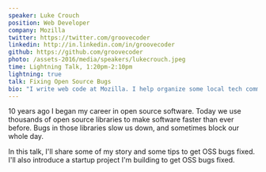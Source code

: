 ```yaml
---
speaker: Luke Crouch
position: Web Developer
company: Mozilla
twitter: https://twitter.com/groovecoder
linkedin: http://in.linkedin.com/in/groovecoder
github: https://github.com/groovecoder
photo: /assets-2016/media/speakers/lukecrouch.jpeg
time: Lightning Talk, 1:20pm-2:10pm
lightning: true
talk: Fixing Open Source Bugs
bio: "I write web code at Mozilla. I help organize some local tech communities: Tulsa Web Devs' mission is to make Tulsa on of the greatest cities in the world for web developers. Code for Tulsa is our Code for America Brigade. Techlahoma is a sate-wide foundation to support grassroots technology communities. I owe all my best experiences to the open-source community and try to give back. I sometimes work on an open-source side project start-up: codesy.io."
---
```

10 years ago I began my career in open source software. Today we use thousands of open source libraries to make software faster than ever before. Bugs in those libraries slow us down, and sometimes block our whole day.

In this talk, I'll share some of my story and some tips to get OSS bugs fixed. I'll also introduce a startup project I'm building to get OSS bugs fixed.
